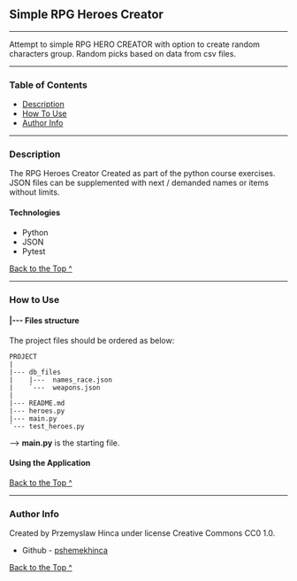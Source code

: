 ## Simple RPG Heroes Creator

---
Attempt to simple RPG HERO CREATOR with option to create random characters group. 
Random picks based on data from csv files.

---


### Table of Contents

- [Description](#description)
- [How To Use](#how-to-use)
- [Author Info](#author-info)

---

### Description

The RPG Heroes Creator Created as part of the python course exercises.
JSON files can be supplemented with next / demanded names or items without limits.

#### Technologies

- Python
- JSON
- Pytest


  
[Back to the Top ^](#Simple-RPG-Heroes-Creator)

---

### How to Use

#### |--- Files structure

The project files should be ordered as below:


    
    PROJECT
    |
    |--- db_files
    |    |---  names_race.json
    |    `---  weapons.json
    |
    |--- README.md
    |--- heroes.py
    |--- main.py
    `--- test_heroes.py


--> **main.py** is the starting file. 

#### Using the Application



[Back to the Top ^](#Simple-RPG-Heroes-Creator)

---

### Author Info

Created by Przemyslaw Hinca under license Creative Commons CC0 1.0.


- Github - [pshemekhinca](https://github.com/pshemekhinca)

[Back to the Top ^](#Simple-RPG-Heroes-Creator)

